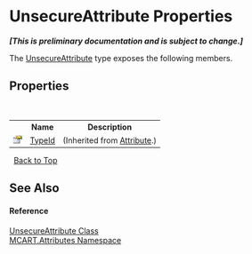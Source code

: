 # UnsecureAttribute Properties
 _**\[This is preliminary documentation and is subject to change.\]**_

The <a href="bd67a632-2748-c206-63b4-6589fbbdc1dc">UnsecureAttribute</a> type exposes the following members.


## Properties
&nbsp;<table><tr><th></th><th>Name</th><th>Description</th></tr><tr><td>![Public property](media/pubproperty.gif "Public property")</td><td><a href="http://msdn2.microsoft.com/es-es/library/sa1bf03e" target="_blank">TypeId</a></td><td> (Inherited from <a href="http://msdn2.microsoft.com/es-es/library/e8kc3626" target="_blank">Attribute</a>.)</td></tr></table>&nbsp;
<a href="#unsecureattribute-properties">Back to Top</a>

## See Also


#### Reference
<a href="bd67a632-2748-c206-63b4-6589fbbdc1dc">UnsecureAttribute Class</a><br /><a href="149c1cbf-2082-5e41-e423-c506e9b98202">MCART.Attributes Namespace</a><br />